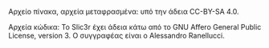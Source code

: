 Αρχείo πίνακα, αρχεία μεταφρασμένα: υπό την άδεια CC-BY-SA 4.0.

Αρχεία κώδικα: To Slic3r έχει άδεια κάτω από το GNU Affero General Public License, version 3. Ο συγγραφέας είναι ο Alessandro Ranellucci.
